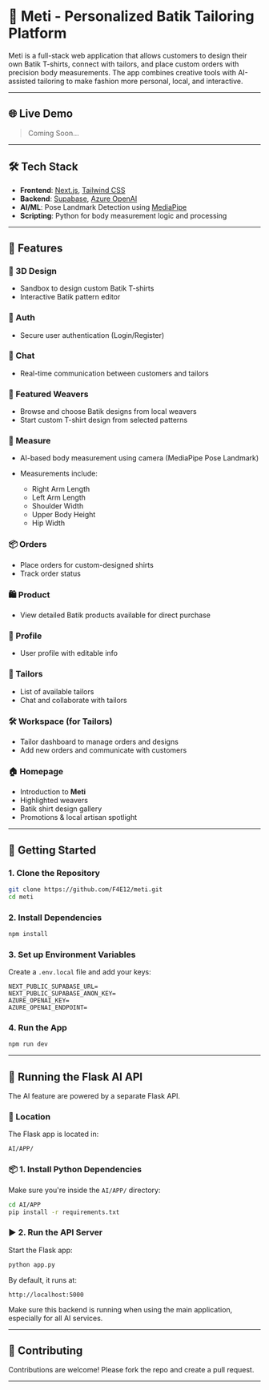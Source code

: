 # 🧵 Meti - Personalized Batik Tailoring Platform

Meti is a full-stack web application that allows customers to design their own Batik T-shirts, connect with tailors, and place custom orders with precision body measurements. The app combines creative tools with AI-assisted tailoring to make fashion more personal, local, and interactive.

---

## 🌐 Live Demo

> Coming Soon...

---

## 🛠️ Tech Stack

- **Frontend**: [Next.js](https://nextjs.org/), [Tailwind CSS](https://tailwindcss.com/)
- **Backend**: [Supabase](https://supabase.com/), [Azure OpenAI](https://azure.microsoft.com/en-us/products/ai-services/openai-service/)
- **AI/ML**: Pose Landmark Detection using [MediaPipe](https://developers.google.com/mediapipe)
- **Scripting**: Python for body measurement logic and processing

---

## 📁 Features

### 🧵 3D Design

- Sandbox to design custom Batik T-shirts
- Interactive Batik pattern editor

### 🔐 Auth

- Secure user authentication (Login/Register)

### 💬 Chat

- Real-time communication between customers and tailors

### 🌟 Featured Weavers

- Browse and choose Batik designs from local weavers
- Start custom T-shirt design from selected patterns

### 📏 Measure

- AI-based body measurement using camera (MediaPipe Pose Landmark)
- Measurements include:

  - Right Arm Length
  - Left Arm Length
  - Shoulder Width
  - Upper Body Height
  - Hip Width

### 📦 Orders

- Place orders for custom-designed shirts
- Track order status

### 🛍️ Product

- View detailed Batik products available for direct purchase

### 👤 Profile

- User profile with editable info

### 🧵 Tailors

- List of available tailors
- Chat and collaborate with tailors

### 🛠️ Workspace (for Tailors)

- Tailor dashboard to manage orders and designs
- Add new orders and communicate with customers

### 🏠 Homepage

- Introduction to **Meti**
- Highlighted weavers
- Batik shirt design gallery
- Promotions & local artisan spotlight

---

## 🚀 Getting Started

### 1. Clone the Repository

```bash
git clone https://github.com/F4E12/meti.git
cd meti
```

### 2. Install Dependencies

```bash
npm install
```

### 3. Set up Environment Variables

Create a `.env.local` file and add your keys:

```
NEXT_PUBLIC_SUPABASE_URL=
NEXT_PUBLIC_SUPABASE_ANON_KEY=
AZURE_OPENAI_KEY=
AZURE_OPENAI_ENDPOINT=
```

### 4. Run the App

```bash
npm run dev
```

---

## 🧠 Running the Flask AI API

The AI feature are powered by a separate Flask API.

### 📂 Location

The Flask app is located in:

```
AI/APP/
```

### 📦 1. Install Python Dependencies

Make sure you're inside the `AI/APP/` directory:

```bash
cd AI/APP
pip install -r requirements.txt
```

### ▶️ 2. Run the API Server

Start the Flask app:

```bash
python app.py
```

By default, it runs at:

```
http://localhost:5000
```

Make sure this backend is running when using the main application, especially for all AI services.

---

## 🤝 Contributing

Contributions are welcome! Please fork the repo and create a pull request.

---

